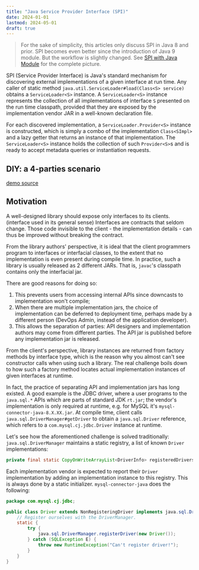 ```yaml
---
title: "Java Service Provider Interface (SPI)"
date: 2024-01-01
lastmod: 2024-05-01
draft: true
---
```


> For the sake of simplicity, this articles only discuss SPI in Java 8 and prior.
> SPI becomes even better since the introduction of Java 9 module. But the workflow is slightly changed.
> See [SPI with Java Module]({{./module/module-descriptor#enhanced-spi}}) for the complete picture.

SPI (Service Provider Interface) is Java's standard mechanism for discovering external implementations of a given interface at run time. Any caller of static method `java.util.ServiceLoader#load(Class<S> service)` obtains a `ServiceLoader<S>` instance.
A `ServiceLoader<S>` instance represents the collection of all implementations of interface `S` presented on the run time classpath, provided that they are exposed by the implementation vendor JAR in a well-known declaration file.

For each discovered implementation, a `ServiceLoader.Provider<S>` instance is constructed, which is simply a combo of the implementation `Class<SImpl>` and a lazy getter that returns an instance of that implementation. The `ServiceLoader<S>` instance holds the collection of such `Provider<S>`s and is ready to accept metadata queries or instantiation requests.

## DIY: a 4-parties scenario

[demo source](https://github.com/cesun00/cesunio-spi-demo)

## Motivation

A well-designed library should expose only interfaces to its clients. (interface used in its general sense)
Interfaces are contracts that seldom change.
Those code invisible to the client - the implementation details - can thus be improved without breaking the contract.

From the library authors' perspective, it is ideal that the client programmers program to interfaces or interfacial classes, to the extent that no implementation is even present during compile time. In practice, such a library is usually released as 2 different JARs. That is, `javac`'s classpath contains only the interfacial jar.

There are good reasons for doing so:
1. This prevents users from accessing internal APIs since downcasts to implementation won't compile;
2. When there are multiple implementation jars, the choice of implementation can be deferred to deployment time, perhaps made by a different person (DevOps Admin, instead of the application developer).
3. This allows the separation of parties: API designers and implementation authors may come from different parties. The API jar is published before any implementation jar is released.

From the client's perspective, library instances are returned from factory methods by interface type,
which is the reason why you almost can't see constructor calls when using such a library.
The real challenge boils down to how such a factory method locates actual implementation instances of given interfaces at runtime.

In fact, the practice of separating API and implementation jars has long existed.
A good example is the JDBC driver, where a user programs to the `java.sql.*` APIs which are parts of standard JDK `rt.jar`; the vendor's implementation is only required at runtime, e.g. for MySQL it's `mysql-connector-java-8.X.XX.jar`.
At compile time, client calls `java.sql.DriverManager#getDriver` to obtain a `java.sql.Driver` reference, which refers to a `com.mysql.cj.jdbc.Driver` instance at runtime.

Let's see how the aforementioned challenge is solved traditionally:
`java.sql.DriverManager` maintains a static registry, a list of known `Driver` implementations:

```java
private final static CopyOnWriteArrayList<DriverInfo> registeredDrivers = new CopyOnWriteArrayList<>();
```

Each implementation vendor is expected to report their `Driver` implementation by adding an implementation instance to
this registry. This is always done by a static initializer. `mysql-connector-java` does the following:

```java
package com.mysql.cj.jdbc;

public class Driver extends NonRegisteringDriver implements java.sql.Driver {
    // Register ourselves with the DriverManager.
    static {
        try {
            java.sql.DriverManager.registerDriver(new Driver());
        } catch (SQLException E) {
            throw new RuntimeException("Can't register driver!");
        }
    }
}

